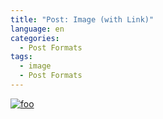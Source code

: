```yaml
---
title: "Post: Image (with Link)"
language: en
categories:
  - Post Formats
tags:
  - image
  - Post Formats
---
```


[![foo](https://farm5.staticflickr.com/4073/4939853213_33ffc0290b_b.jpg)](https://flic.kr/p/8ww3fZ)